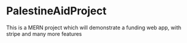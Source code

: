 # PalestineAidProject
This is a MERN project which will demonstrate a funding web app, with stripe and many more features
